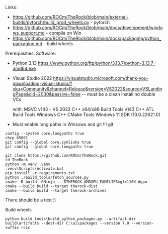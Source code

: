 Links:

- https://github.com/ROCm/TheRock/blob/main/external-builds/pytorch/build_prod_wheels.py - pytorch
- https://github.com/ROCm/TheRock/blob/main/docs/development/windows_support.md - compile on Win
- https://github.com/ROCm/TheRock/blob/main/docs/packaging/python_packaging.md - build wheels

Prerequisities:
 Software:
- Python 3.13 https://www.python.org/ftp/python/3.13.7/python-3.13.7-amd64.exe
- Visual Studio 2022 https://visualstudio.microsoft.com/thank-you-downloading-visual-studio/?sku=Community&channel=Release&version=VS2022&source=VSLandingPage&cid=2030&passive=false -- must be a clean install no double VCs

  with:
    MSVC v143 – VS 2022 C++ x64/x86 Build Tools
    v143 C++ ATL Build Tools
    Windows C++ CMake Tools
    Windows 11 SDK (10.0.22621.0)

- Must enable long paths in Winsows and git !!! git
```
config --system core.longpaths true
chcp 65001
git config --global core.symlinks true
git config --global core.longpaths true
```
```
git clone https://github.com/ROCm/TheRock.git
cd TheRock
python -m venv .venv
.venv\Scripts\Activate.bat
pip install -r requirements.txt
python ./build_tools/fetch_sources.py
cmake -B build -GNinja . -DTHEROCK_AMDGPU_FAMILIES=gfx110X-dgpu
cmake --build build --target therock-dist
cmake --build build --target therock-archives
```
There should be a test :)

Build wheels
```
python build_tools\build_python_packages.py --artifact-dir build\artifacts --dest-dir C:\ai\packages --version 7.0 --version-suffix rc1c
```
